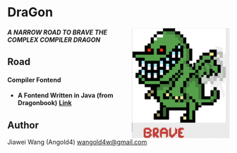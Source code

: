 # DraGon
<img src="Sources/brave.png" align="right" height="250"/>

##### A NARROW ROAD TO BRAVE THE COMPLEX COMPILER DRAGON 

## Road
#### Compiler Fontend
* **A Fontend Written in Java (from Dragonbook)** **[Link](https://github.com/Angorithm4/DraGon/tree/main/FontEndCompiler)**

## Author
Jiawei Wang (Angold4) wangold4w@gmail.com
